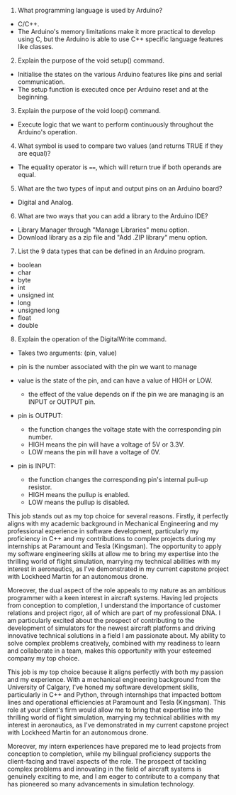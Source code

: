 1. What programming language is used by Arduino?  

- C/C++.
- The Arduino's memory limitations make it more practical to develop using C, but the Arduino is able to use C++ specific language features like classes.



2. Explain the purpose of the void setup() command.  

- Initialise the states on the various Arduino features like pins and serial communication.
- The setup function is executed once per Arduino reset and at the beginning.



3. Explain the purpose of the void loop() command.

- Execute logic that we want to perform continuously throughout the Arduino's operation.



4. What symbol is used to compare two values (and returns TRUE if they are equal)?

- The equality operator is `==`, which will return true if both operands are equal.



5. What are the two types of input and output pins on an Arduino board?  

- Digital and Analog.



6. What are two ways that you can add a library to the Arduino IDE?

- Library Manager through "Manage Libraries" menu option.
- Download library as a zip file and "Add .ZIP library" menu option.



7. List the 9 data types that can be defined in an Arduino program.

- boolean
- char
- byte
- int
- unsigned int
- long
- unsigned long
- float
- double



8. Explain the operation of the DigitalWrite command.

- Takes two arguments: (pin, value)
- pin is the number associated with the pin we want to manage
- value is the state of the pin, and can have a value of HIGH or LOW.
	- the effect of the value depends on if the pin we are managing is an INPUT or OUTPUT pin.

- pin is OUTPUT:
	- the function changes the voltage state with the corresponding pin number.
	- HIGH means the pin will have a voltage of 5V or 3.3V.
	- LOW means the pin will have a voltage of 0V.

- pin is INPUT:
	- the function changes the corresponding pin's internal pull-up resistor.
	- HIGH means the pullup is enabled.
	- LOW means the pullup is disabled.



This job stands out as my top choice for several reasons. Firstly, it perfectly aligns with my academic background in Mechanical Engineering and my professional experience in software development, particularly my proficiency in C++ and my contributions to complex projects during my internships at Paramount and Tesla (Kingsman). The opportunity to apply my software engineering skills at  allow me to bring my expertise into the thrilling world of flight simulation, marrying my technical abilities with my interest in aeronautics, as I've demonstrated in my current capstone project with Lockheed Martin for an autonomous drone.

Moreover, the dual aspect of the role appeals to my nature as an ambitious programmer with a keen interest in aircraft systems. Having led projects from conception to completion, I understand the importance of customer relations and project rigor, all of which are part of my professional DNA. I am particularly excited about the prospect of contributing to the development of simulators for the newest aircraft platforms and driving innovative technical solutions in a field I am passionate about. My ability to solve complex problems creatively, combined with my readiness to learn and collaborate in a team, makes this opportunity with your esteemed company my top choice.

This job is my top choice because it aligns perfectly with both my passion and my experience. With a mechanical engineering background from the University of Calgary, I've honed my software development skills, particularly in C++ and Python, through internships that impacted bottom lines and operational efficiencies at Paramount and Tesla (Kingsman). This role at your client's firm would allow me to bring that expertise into the thrilling world of flight simulation, marrying my technical abilities with my interest in aeronautics, as I've demonstrated in my current capstone project with Lockheed Martin for an autonomous drone.

Moreover, my intern experiences have prepared me to lead projects from conception to completion, while my bilingual proficiency supports the client-facing and travel aspects of the role. The prospect of tackling complex problems and innovating in the field of aircraft systems is genuinely exciting to me, and I am eager to contribute to a company that has pioneered so many advancements in simulation technology.